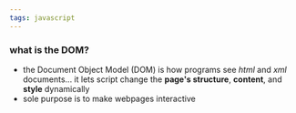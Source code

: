 ```yaml
---
tags: javascript
---
```


### what is the DOM?
- the Document Object Model (DOM) is how programs see *html* and *xml* documents... it lets script change the **page's structure**, **content**, and **style** dynamically
- sole purpose is to make webpages interactive


